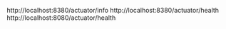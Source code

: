  http://localhost:8380/actuator/info
  http://localhost:8380/actuator/health 
  http://localhost:8080/actuator/health 